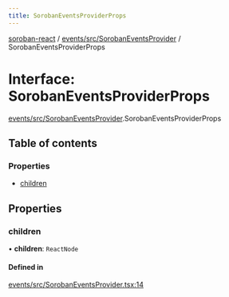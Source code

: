 ```yaml
---
title: SorobanEventsProviderProps
---
```

[soroban-react](../README.md) / [events/src/SorobanEventsProvider](../modules/events_src_SorobanEventsProvider.md) / SorobanEventsProviderProps

# Interface: SorobanEventsProviderProps

[events/src/SorobanEventsProvider](../modules/events_src_SorobanEventsProvider.md).SorobanEventsProviderProps

## Table of contents

### Properties

- [children](events_src_SorobanEventsProvider.SorobanEventsProviderProps.md#children)

## Properties

### children

• **children**: `ReactNode`

#### Defined in

[events/src/SorobanEventsProvider.tsx:14](https://github.com/esteblock/soroban-react/blob/bb43fd8/packages/events/src/SorobanEventsProvider.tsx#L14)
